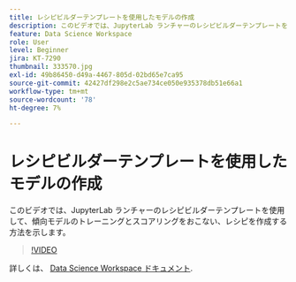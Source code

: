 ```yaml
---
title: レシピビルダーテンプレートを使用したモデルの作成
description: このビデオでは、JupyterLab ランチャーのレシピビルダーテンプレートを使用して、傾向モデルのトレーニングとスコアリングをおこない、レシピを作成する方法を示します。
feature: Data Science Workspace
role: User
level: Beginner
jira: KT-7290
thumbnail: 333570.jpg
exl-id: 49b86450-d49a-4467-805d-02bd65e7ca95
source-git-commit: 42427df298e2c5ae734ce050e935378db51e66a1
workflow-type: tm+mt
source-wordcount: '78'
ht-degree: 7%

---
```


# レシピビルダーテンプレートを使用したモデルの作成

このビデオでは、JupyterLab ランチャーのレシピビルダーテンプレートを使用して、傾向モデルのトレーニングとスコアリングをおこない、レシピを作成する方法を示します。

>[!VIDEO](https://video.tv.adobe.com/v/333570?quality=12&learn=on)

詳しくは、 [Data Science Workspace ドキュメント](https://experienceleague.adobe.com/docs/experience-platform/data-science-workspace/home.html?lang=ja).
